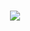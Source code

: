<!DOCTYPE html>
<html lang="en">

<head>
    <meta charset="UTF-8">
    <meta name="viewport" content="width=device-width, initial-scale=1.0">
   
</head>

<body>
    <title>Russo Miriana</title>
    <h1 align="center">
        <a href="https://git.io/typing-svg">
            <img src="https://readme-typing-svg.herokuapp.com/?lines=Hello,+I'm+Russo+Miriana!+👩‍💻;&center=true&size=30">
        </a>
    </h1>
 </body>
</html>
